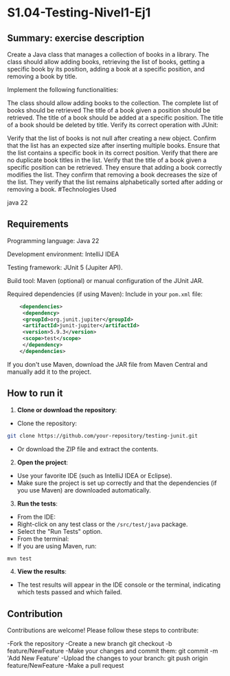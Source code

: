 # S1.04-Testing-Nivel1-Ej1

## Summary: exercise description

Create a Java class that manages a collection of books in a library. The class should allow adding books, retrieving the list of books, getting a specific book by its position, adding a book at a specific position, and removing a book by title.

Implement the following functionalities:

The class should allow adding books to the collection.
The complete list of books should be retrieved
The title of a book given a position should be retrieved.
The title of a book should be added at a specific position.
The title of a book should be deleted by title.
Verify its correct operation with JUnit:

Verify that the list of books is not null after creating a new object.
Confirm that the list has an expected size after inserting multiple books.
Ensure that the list contains a specific book in its correct position.
Verify that there are no duplicate book titles in the list.
Verify that the title of a book given a specific position can be retrieved.
They ensure that adding a book correctly modifies the list.
They confirm that removing a book decreases the size of the list.
They verify that the list remains alphabetically sorted after adding or removing a book.
#Technologies Used

java 22

## Requirements

Programming language: Java 22

Development environment: IntelliJ IDEA

Testing framework: JUnit 5 (Jupiter API).

Build tool: Maven (optional) or manual configuration of the JUnit JAR.

Required dependencies (if using Maven):
Include in your `pom.xml` file:
```xml
    <dependencies>
     <dependency>
     <groupId>org.junit.jupiter</groupId>
     <artifactId>junit-jupiter</artifactId>
     <version>5.9.3</version>
     <scope>test</scope>
     </dependency>
    </dependencies>
```
If you don't use Maven, download the JAR file from Maven Central and manually add it to the project.

## How to run it

1. **Clone or download the repository**:
- Clone the repository:
```bash
git clone https://github.com/your-repository/testing-junit.git
```
- Or download the ZIP file and extract the contents.

2. **Open the project**:
- Use your favorite IDE (such as IntelliJ IDEA or Eclipse).
- Make sure the project is set up correctly and that the dependencies (if you use Maven) are downloaded automatically.

3. **Run the tests**:
- From the IDE:
- Right-click on any test class or the `/src/test/java` package.
- Select the "Run Tests" option.
- From the terminal:
- If you are using Maven, run:
```bash
mvn test
```

4. **View the results**:
- The test results will appear in the IDE console or the terminal, indicating which tests passed and which failed.

## Contribution

Contributions are welcome! Please follow these steps to contribute:

-Fork the repository
-Create a new branch git checkout
-b feature/NewFeature
-Make your changes and commit them: git commit
-m 'Add New Feature'
-Upload the changes to your branch: git push origin feature/NewFeature
-Make a pull request
